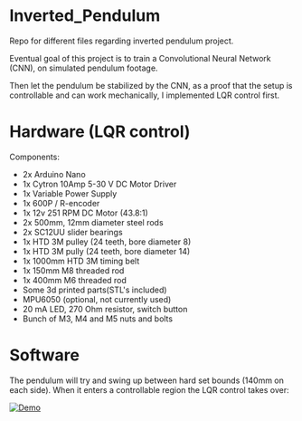 # Inverted_Pendulum
Repo for different files regarding inverted pendulum project.

Eventual goal of this project is to train a Convolutional Neural Network (CNN), on simulated pendulum footage.

Then let the pendulum be stabilized by the CNN, as a proof that the setup is controllable and can work mechanically, I implemented LQR control first.

# Hardware (LQR control)
Components:
* 2x Arduino Nano
* 1x Cytron 10Amp 5-30 V DC Motor Driver
* 1x Variable Power Supply
* 1x 600P / R-encoder
* 1x 12v 251 RPM DC Motor (43.8:1)
* 2x 500mm, 12mm diameter steel rods
* 2x SC12UU slider bearings
* 1x HTD 3M pulley (24 teeth, bore diameter 8)
* 1x HTD 3M pully (24 teeth, bore diameter 14)
* 1x 1000mm HTD 3M timing belt
* 1x 150mm M8 threaded rod
* 1x 400mm M6 threaded rod
* Some 3d printed parts(STL's included)
* MPU6050 (optional, not currently used)
* 20 mA LED, 270 Ohm resistor, switch button
* Bunch of M3, M4 and M5 nuts and bolts

# Software
The pendulum will try and swing up between hard set bounds (140mm on each side). When it enters a controllable region the LQR control takes over:

[![Demo](https://img.youtube.com/vi/xbCsyzsChe0/0.jpg)](https://www.youtube.com/watch?v=xbCsyzsChe0)


